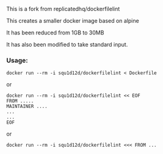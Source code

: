 This is a fork from replicatedhq/dockerfilelint

This creates a smaller docker image based on alpine

It has been reduced from 1GB to 30MB

It has also been modified to take standard input.

### Usage:
`docker run --rm -i squ1d12d/dockerfilelint < Dockerfile`

or 

```
docker run --rm -i squ1d12d/dockerfilelint << EOF
FROM .....
MAINTAINER ....
...
...
EOF
```

or 

`docker run --rm -i squ1d12d/dockerfilelint <<< FROM ...`
